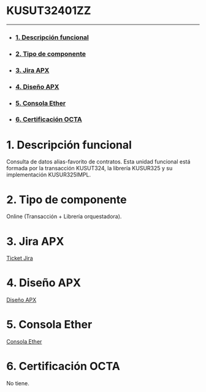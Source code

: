 # **KUSUT32401ZZ**

---

- ### [1. Descripción funcional](#Descripcion)
- ### [2. Tipo de componente](#TipoDeComponente)
- ### [3. Jira APX](#JiraApx)
- ### [4. Diseño APX](#DiseñoApx)
- ### [5. Consola Ether](#ConsolaEther)
- ### [6. Certificación OCTA](#CertificacionOcta)

<a name="Descripcion"></a>

# **1. Descripción funcional**
Consulta de datos alias-favorito de contratos. Esta unidad funcional está formada por la transacción KUSUT324, la librería KUSUR325 y su implementación KUSUR325IMPL.

<a name="TipoDeComponente"></a>

# **2. Tipo de componente**
Online (Transacción + Librería orquestadora).

<a name="JiraApx"></a>

# **3. Jira APX**
[Ticket Jira](https://globaldevtools.bbva.com/jira/browse/APXGP-13553)

<a name="#DiseñoApx"></a>

# **4. Diseño APX**
[Diseño APX](https://docs.google.com/spreadsheets/d/1ok23pxWMlmTvZvnRsr9DcrX9dvuGhbMHFxxZjYnaXIE/edit#gid=371672314)

<a name="ConsolaEther"></a>

# **5. Consola Ether**
[Consola Ether](https://console.platform.bbva.com/app/KUSU/12355/GLO/12356/ns/central/gl.kusu.app-id-12355.dsg/apx.r2r3/kusut32401zz)

<a name="CertificacionOcta"></a>

# **6. Certificación OCTA**
No tiene.



